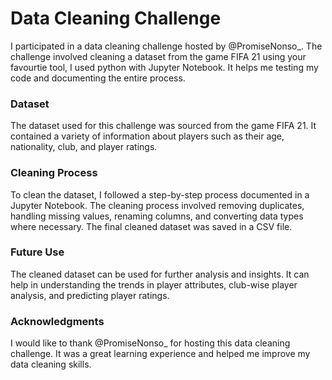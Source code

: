 # Data Cleaning Challenge
I participated in a data cleaning challenge hosted by @PromiseNonso_. The challenge involved cleaning a dataset from the game FIFA 21 using your favourtie tool, I used python with Jupyter Notebook. It helps me testing my code and documenting the entire process.

### Dataset
The dataset used for this challenge was sourced from the game FIFA 21. It contained a variety of information about players such as their age, nationality, club, and player ratings.

### Cleaning Process
To clean the dataset, I followed a step-by-step process documented in a Jupyter Notebook. The cleaning process involved removing duplicates, handling missing values, renaming columns, and converting data types where necessary. The final cleaned dataset was saved in a CSV file.

### Future Use
The cleaned dataset can be used for further analysis and insights. It can help in understanding the trends in player attributes, club-wise player analysis, and predicting player ratings.

### Acknowledgments
I would like to thank @PromiseNonso_ for hosting this data cleaning challenge. It was a great learning experience and helped me improve my data cleaning skills.
